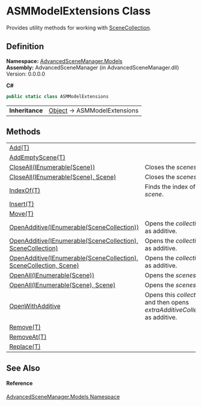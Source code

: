 # ASMModelExtensions Class


Provides utility methods for working with <a href="T_AdvancedSceneManager_Models_SceneCollection.md">SceneCollection</a>.



## Definition
**Namespace:** <a href="N_AdvancedSceneManager_Models.md">AdvancedSceneManager.Models</a>  
**Assembly:** AdvancedSceneManager (in AdvancedSceneManager.dll) Version: 0.0.0.0

**C#**
``` C#
public static class ASMModelExtensions
```

<table><tr><td><strong>Inheritance</strong></td><td><a href="https://learn.microsoft.com/dotnet/api/system.object" target="_blank" rel="noopener noreferrer">Object</a>  →  ASMModelExtensions</td></tr>
</table>



## Methods
<table>
<tr>
<td><a href="M_AdvancedSceneManager_Models_ASMModelExtensions_Add__1.md">Add(T)</a></td>
<td> </td></tr>
<tr>
<td><a href="M_AdvancedSceneManager_Models_ASMModelExtensions_AddEmptyScene__1.md">AddEmptyScene(T)</a></td>
<td> </td></tr>
<tr>
<td><a href="M_AdvancedSceneManager_Models_ASMModelExtensions_CloseAll.md">CloseAll(IEnumerable(Scene))</a></td>
<td>Closes the <em>scenes</em>.</td></tr>
<tr>
<td><a href="M_AdvancedSceneManager_Models_ASMModelExtensions_CloseAll_1.md">CloseAll(IEnumerable(Scene), Scene)</a></td>
<td>Closes the <em>scenes</em>.</td></tr>
<tr>
<td><a href="M_AdvancedSceneManager_Models_ASMModelExtensions_IndexOf__1.md">IndexOf(T)</a></td>
<td>Finds the index of <em>scene</em>.</td></tr>
<tr>
<td><a href="M_AdvancedSceneManager_Models_ASMModelExtensions_Insert__1.md">Insert(T)</a></td>
<td> </td></tr>
<tr>
<td><a href="M_AdvancedSceneManager_Models_ASMModelExtensions_Move__1.md">Move(T)</a></td>
<td> </td></tr>
<tr>
<td><a href="M_AdvancedSceneManager_Models_ASMModelExtensions_OpenAdditive.md">OpenAdditive(IEnumerable(SceneCollection))</a></td>
<td>Opens the <em>collections</em> as additive.</td></tr>
<tr>
<td><a href="M_AdvancedSceneManager_Models_ASMModelExtensions_OpenAdditive_1.md">OpenAdditive(IEnumerable(SceneCollection), SceneCollection)</a></td>
<td>Opens the <em>collections</em> as additive.</td></tr>
<tr>
<td><a href="M_AdvancedSceneManager_Models_ASMModelExtensions_OpenAdditive_2.md">OpenAdditive(IEnumerable(SceneCollection), SceneCollection, Scene)</a></td>
<td>Opens the <em>collections</em> as additive.</td></tr>
<tr>
<td><a href="M_AdvancedSceneManager_Models_ASMModelExtensions_OpenAll.md">OpenAll(IEnumerable(Scene))</a></td>
<td>Opens the <em>scenes</em>.</td></tr>
<tr>
<td><a href="M_AdvancedSceneManager_Models_ASMModelExtensions_OpenAll_1.md">OpenAll(IEnumerable(Scene), Scene)</a></td>
<td>Opens the <em>scenes</em>.</td></tr>
<tr>
<td><a href="M_AdvancedSceneManager_Models_ASMModelExtensions_OpenWithAdditive.md">OpenWithAdditive</a></td>
<td>Opens this <em>collection</em> and then opens <em>extraAdditiveCollections</em> as additive.</td></tr>
<tr>
<td><a href="M_AdvancedSceneManager_Models_ASMModelExtensions_Remove__1.md">Remove(T)</a></td>
<td> </td></tr>
<tr>
<td><a href="M_AdvancedSceneManager_Models_ASMModelExtensions_RemoveAt__1.md">RemoveAt(T)</a></td>
<td> </td></tr>
<tr>
<td><a href="M_AdvancedSceneManager_Models_ASMModelExtensions_Replace__1.md">Replace(T)</a></td>
<td> </td></tr>
</table>

## See Also


#### Reference
<a href="N_AdvancedSceneManager_Models.md">AdvancedSceneManager.Models Namespace</a>  
